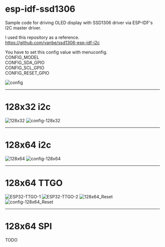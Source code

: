 # esp-idf-ssd1306
Sample code for driving OLED display with SSD1306 driver via ESP-IDF's I2C master driver.   


I used this repository as a reference.   
https://github.com/yanbe/ssd1306-esp-idf-i2c   

You have to set this config value with menuconfig.   
CONFIG_MODEL   
CONFIG_SDA_GPIO   
CONFIG_SCL_GPIO   
CONFIG_RESET_GPIO   

![config](https://user-images.githubusercontent.com/6020549/56449085-4f458380-6350-11e9-95f8-8583c3f78e80.jpg)

---

# 128x32 i2c

![128x32](https://user-images.githubusercontent.com/6020549/56449097-6d12e880-6350-11e9-8edd-7a8fc5eaeedc.JPG)
![config-128x32](https://user-images.githubusercontent.com/6020549/56449098-700dd900-6350-11e9-8e17-70e5d13d71ae.jpg)

---

# 128x64 i2c

![128x64](https://user-images.githubusercontent.com/6020549/56449101-7dc35e80-6350-11e9-8579-32fff38369c0.JPG)
![config-128x64](https://user-images.githubusercontent.com/6020549/56449105-81ef7c00-6350-11e9-8184-0d5e65bc101d.jpg)

---

# 128x64 TTGO

![ESP32-TTGO-1](https://user-images.githubusercontent.com/6020549/56449111-9764a600-6350-11e9-9902-e2ad1c4aefb0.JPG)
![ESP32-TTGO-2](https://user-images.githubusercontent.com/6020549/56449116-9a5f9680-6350-11e9-86ec-e06648118add.JPG)
![128x64_Reset](https://user-images.githubusercontent.com/6020549/56449118-9e8bb400-6350-11e9-9b90-1eb1f9fa8e99.JPG)
![config-128x64_Reset](https://user-images.githubusercontent.com/6020549/56449119-a186a480-6350-11e9-8e3b-2a1bbd26063b.jpg)

---

# 128x64 SPI

TODO   

